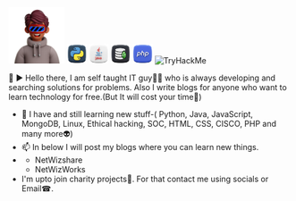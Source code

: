   <img src ="man.png" width="20%" height="20%"/>  <img src ="python.png" width="7%" height="7%"/> <img src ="java.png" width="7%" height="7%"/> <img src ="mongo-db.png" width="7%" height="7%"/> <img src ="php.png" width="7%" height="7%"/> <img src="https://tryhackme-badges.s3.amazonaws.com/Prabashana.Dev.png" alt="TryHackMe">
   
   
   👋 ▶ Hello there, I am self taught IT guy👨‍💻 who is always developing and searching solutions for problems. Also I write blogs for anyone who want to learn technology for free.(But It will cost your time🤫) 
 - 🌱 I have and still learning new stuff-( Python, Java, JavaScript, MongoDB, Linux, Ethical hacking, SOC, HTML, CSS, CISCO, PHP and many more👽)
 - 📫 In below I will post my blogs where you can learn new things.
 - - NetWizshare
   - NetWizWorks
- I'm upto join charity projects🥰. For that contact me using socials or Email☎.

  



<!---
PrabashanaDev/PrabashanaDev is a ✨ special ✨ repository because its `README.md` (this file) appears on your GitHub profile.
You can click the Preview link to take a look at your changes.
--->
